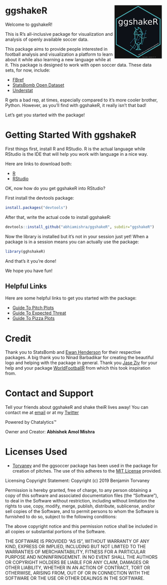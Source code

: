 
<!-- README.md is generated from README.Rmd. Please edit that file -->

# ggshakeR <img src="man/figures/ggshakeRhex-small.png" align="right"/>

Welcome to ggshakeR\!

This is R’s all-inclusive package for visualization and analysis of
openly available soccer data.

This package aims to provide people interested in football analysis and
visualization a platform to learn about it while also learning a new
language while at it. This package is designed to work with open soccer
data. These data sets, for now, include:

  - [FBref](https://fbref.com/en/)
  - [StatsBomb Open Dataset](https://github.com/statsbomb/StatsBombR)
  - [Understat](https://understat.com/)

R gets a bad rep, at times, especially compared to it’s more cooler
brother, Python. However, as you’ll find with ggshakeR, it really isn’t
that bad\!

Let’s get you started with the package\!

# Getting Started With ggshakeR

First things first, install R and RStudio. R is the actual language
while RStudio is the IDE that will help you work with language in a nice
way.

Here are links to download both:

  - [R](https://www.r-project.org/)
  - [RStudio](https://www.rstudio.com/products/rstudio/download/)

OK, now how do you get ggshakeR into RStudio?

First install the devtools package:

``` r
install.packages("devtools")
```

After that, write the actual code to install ggshakeR:

``` r
devtools::install_github("abhiamishra/ggshakeR", subdir="ggshakeR")
```

Now the library is installed but it’s not in your session just yet\!
When a package is in a session means you can actually use the package:

``` r
library(gghshakeR)
```

And that’s it you’re done\!

We hope you have fun\!

## Helpful Links

Here are some helpful links to get you started with the package:

  - [Guide To Pitch
    Plots](https://abhiamishra.github.io/ggshakeR/articles/Guide_to_Pitch_Plots.html)
  - [Guide To Expected
    Threat](https://abhiamishra.github.io/ggshakeR/articles/Guide_to_Exp_Threat.html)
  - [Guide To Pizza
    Plots](https://abhiamishra.github.io/ggshakeR/articles/Guide_to_PizzaPlots.html)

# Credit

Thank you to StatsBomb and [Ewan Henderson](https://github.com/ewenme)
for their respective packages. A big thank you to Ninad Barbadikar for
creating the beautiful logo and helping with the package in general.
Thank you [Jase Ziv](https://github.com/JaseZiv) for your help and your
package [WorldFootballR](https://github.com/JaseZiv/worldfootballR) from
which this took inspiration from.

# Contact and Support

Tell your friends about ggshakeR and shake theiR lives away\! You can
contact me at [email](abhiamishra0@gmail.com) or at my
[Twitter](https://twitter.com/MishraAbhiA)

Powered by Chatalytics:tm:

Owner and Creator: **Abhishek Amol Mishra**

# Licenses Used

  - [Torvaney](https://github.com/Torvaney/ggsoccer) and the ggsoccer
    package has been used in the package for creation of pitches. The
    use of this adheres to the [MIT
    License](https://github.com/Torvaney/ggsoccer/blob/master/LICENSE.md)
    provided.

Licensing Copyright Statement: Copyright (c) 2019 Benjamin Torvaney

Permission is hereby granted, free of charge, to any person obtaining a
copy of this software and associated documentation files (the
“Software”), to deal in the Software without restriction, including
without limitation the rights to use, copy, modify, merge, publish,
distribute, sublicense, and/or sell copies of the Software, and to
permit persons to whom the Software is furnished to do so, subject to
the following conditions:

The above copyright notice and this permission notice shall be included
in all copies or substantial portions of the Software.

THE SOFTWARE IS PROVIDED “AS IS”, WITHOUT WARRANTY OF ANY KIND, EXPRESS
OR IMPLIED, INCLUDING BUT NOT LIMITED TO THE WARRANTIES OF
MERCHANTABILITY, FITNESS FOR A PARTICULAR PURPOSE AND NONINFRINGEMENT.
IN NO EVENT SHALL THE AUTHORS OR COPYRIGHT HOLDERS BE LIABLE FOR ANY
CLAIM, DAMAGES OR OTHER LIABILITY, WHETHER IN AN ACTION OF CONTRACT,
TORT OR OTHERWISE, ARISING FROM, OUT OF OR IN CONNECTION WITH THE
SOFTWARE OR THE USE OR OTHER DEALINGS IN THE SOFTWARE.
